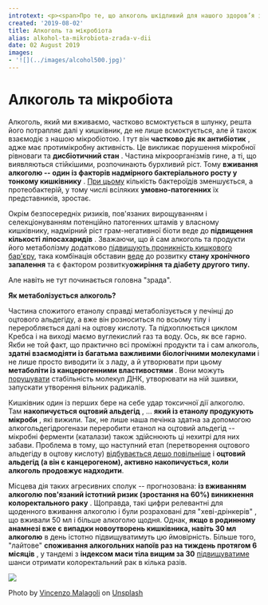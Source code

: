 ```yaml
---
introtext: <p><span>Про те, що алкоголь шкідливий для нашого здоров’я і не існує його безпечних доз – сподіваємося, що ви вже знаєте. Як і про те, що він підвищує ймовірність виникнення серцево-судинних хвороб, ожиріння, проблем з головою та деяких видів онкозахворювань. А як же наша мікробіота реагує на такий чинник? </span></p>
created: '2019-08-02'
title: Алкоголь та мікробіота
alias: alkohol-ta-mikrobiota-zrada-v-dii
date: 02 August 2019
images:
- '![](../images/alcohol500.jpg)'
---
```


# Алкоголь та мікробіота

Алкоголь, який ми вживаємо, частково всмоктується в шлунку, решта його потрапляє далі у кишківник, де не лише всмоктується, але й також взаємодіє з нашою мікробіотою. І тут він **частково діє як антибіотик** , адже має протимікробну активність. Це викликає порушення мікробної рівноваги та **дисбіотичний стан** . Частина мікроорганізмів гине, а ті, що виявляються стійкішими, розпочинають бурхливий ріст. Тому **вживання алкоголю -- один із факторів надмірного бактеріального росту у тонкому кишківнику** . [При цьому](https://www.ncbi.nlm.nih.gov/pubmed/22241860) кількість бактероїдів зменшується, а протеобактерій, у тому числі всіляких **умовно-патогенних** їх представників, зростає.

Окрім безпосередніх ризиків, пов'язаних вирощуванням і селекціонуванням потенційно патогенних штамів у власному кишківнику, надмірний ріст грам-негативної біоти веде до **підвищення кількості ліпосахаридів** . Зважаючи, що й сам алкоголь та продукти його метаболізму додатково [підвищують проникність кишкового бар'єру](https://www.ncbi.nlm.nih.gov/pubmed/23815146), така комбінація обставин [веде](mikrobiom-ta-indeks-masy-tila-khto-koho.html) до розвитку **стану хронічного запалення** та є фактором розвитку**ожиріння та діабету другого типу.**

Але навіть не тут починається головна "зрада".

**Як метаболізується алкоголь?**

Частина спожитого етанолу справді метаболізується у печінці до оцтового альдегіду, а вже він розноситься по всьому тілу і переробляється далі на оцтову кислоту. Та підхоплюється циклом Кребса і на виході маємо вуглекислий газ та воду. Ось, як все гарно. Якби не той факт, що практично всі проміжні продукти та і сам алкоголь, **здатні взаємодіяти із багатьма важливими біологічними молекулами** і не лише просто виводити їх з ладу, а й утворювати при цьому **метаболіти із канцерогенними властивостями** . Вони можуть [порушувати](https://www.ncbi.nlm.nih.gov/pmc/articles/PMC5836070/#B62-cancers-10-00038) стабільність молекул ДНК, утворювати на ній зшивки, запускати утворення вільних радикалів.

Кишківник один із перших бере на себе удар токсичної дії алкоголю. Там **накопичується оцтовий альдегід** , ... **який із етанолу продукують мікроби** , які вижили. Так, не лише наша печінка здатна за допомогою алкогольдегідрогенази переробити етанол на оцтовий альдегід -- мікробні ферменти (каталази) також здійснюють ці нехитрі для них забави. Проблема в тому, що наступний етап (перетворення оцтового альдегіду в оцтову кислоту) [відбувається дещо повільніше](https://www.ncbi.nlm.nih.gov/pmc/articles/PMC5836070/#B62-cancers-10-00038) і **оцтовий альдегід (а він є канцерогеном), активно накопичується, коли алкоголь продовжує надходити**.

Місцева дія таких агресивних сполук -- прогнозована: **із вживанням алкоголю пов'язаний істотний ризик (зростання на 60%) виникнення колоректального раку** . Щоправда, такі цифри релевантні для щоденного вживання алкоголю і були розраховані для "хеві-дрінкерів" , що вживали 50 мл і більше алкоголю щодня. Однак, **якщо в родинному анамнезі вже є випадки новоутворень кишківника, навіть 30 мл алкоголю** в день істотно підвищуватимуть цю ймовірність. Більше того, "лайтове" **споживання алкогольних напоїв раз на тиждень протягом 6 місяців** , у тандемі з **індексом маси тіла вищим за 30** [підвищуватиме](https://www.ncbi.nlm.nih.gov/pubmed/22296784) шанси отримати колоректальний рак в кілька разів.

![](../images/alcohol500.jpg)

Photo by [Vincenzo Malagoli](https://unsplash.com/@zenz?utm_source=unsplash&utm_medium=referral&utm_content=creditCopyText) on [Unsplash](https://unsplash.com/search/photos/man-drinking-alcohol?utm_source=unsplash&utm_medium=referral&utm_content=creditCopyText)
